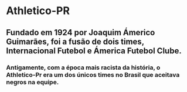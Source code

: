 <!DOCKTYPE>
<html>
  <head>
    <meta charset="UTF-8">
  </head>
  <h1>Athletico-PR</h1>
  <h2>Fundado em 1924 por Joaquim Ámerico Guimarães, foi a fusão de dois times, Internacional Futebol e Ámerica Futebol Clube.</h2>
  <h3>Antigamente, com a época mais racista da história, o Athletico-Pr era um dos únicos times no Brasil que aceitava negros na equipe.</h3>
  <a>
  <link href="[1940-NOVAMENTE-CAMPEAO1](https://github.com/JeanLucasSouza/html/assets/166027112/bbbcd015-4ca3-4b4c-aa11-75c9ee6ba1e0)">
  </a>
</html>
